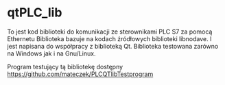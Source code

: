 # qtPLC_lib
To jest kod biblioteki do komunikacji ze sterownikami PLC S7 za pomocą Ethernetu
Biblioteka bazuje na kodach źródłowych biblioteki libnodave. I jest napisana do współpracy z biblioteką Qt.
Biblioteka testowana zarówno na Windows jak i na Gnu/Linux. 

Program testujący tą bibliotekę dostępny https://github.com/mateczek/PLCQTlibTestprogram 
